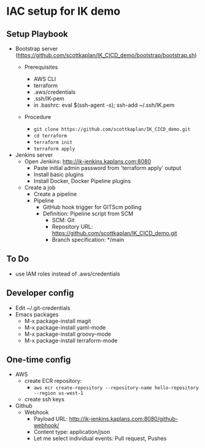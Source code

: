 # IAC setup for IK demo

## Setup Playbook
- Bootstrap server (https://github.com/scottkaplan/IK_CICD_demo/bootstrap/bootstrap.sh)
  - Prerequisites
    - AWS CLI
    - terraform
    - .aws/credentials
    - .ssh/IK-pem
    - in .bashrc: eval $(ssh-agent -s); ssh-add ~/.ssh/IK.pem

  - Procedure
    - `git clone https://github.com/scottkaplan/IK_CICD_demo.git`
    - `cd terraform`
    - `terraform init`
    - `terraform apply`
- Jenkins server
  - Open Jenkins: http://ik-jenkins.kaplans.com:8080
    - Paste initial admin password from 'terraform apply' output
    - Install basic plugins
    - Install Docker, Docker Pipeline plugins
  - Create a job
    - Create a pipeline
    - Pipeline
      - GitHub hook trigger for GITScm polling
      - Definition: Pipeline script from SCM
        - SCM: Git
        - Repository URL: https://github.com/scottkaplan/IK_CICD_demo.git
        - Branch specification: */main

## To Do
- use IAM roles instead of .aws/credentials

## Developer config

- Edit ~/.git-credentials
- Emacs packages
  - M-x package-install magit
  - M-x package-install yaml-mode
  - M-x package-install groovy-mode
  - M-x package-install terraform-mode

## One-time config

- AWS
  - create ECR repository:
    - `aws ecr create-repository --repository-name hello-repository --region us-west-1`
  - create ssh keys
- Github
  - Webhook
    - Payload URL: http://ik-jenkins.kaplans.com:8080/github-webhook/
    - Content type: application/json
    - Let me select individual events: Pull request, Pushes

